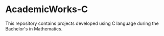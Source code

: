 # AcademicWorks-C
This repository contains projects developed using C language during the Bachelor's in Mathematics.
